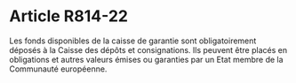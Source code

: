 # Article R814-22

Les fonds disponibles de la caisse de garantie sont obligatoirement déposés à la Caisse des dépôts et consignations. Ils peuvent être placés en obligations et autres valeurs émises ou garanties par un Etat membre de la Communauté européenne.
